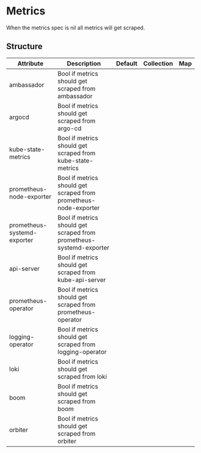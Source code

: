 # Metrics 
 

 When the metrics spec is nil all metrics will get scraped.


## Structure 
 

| Attribute                   | Description                                                          | Default | Collection | Map  |
| --------------------------- | -------------------------------------------------------------------- | ------- | ---------- | ---  |
| ambassador                  | Bool if metrics should get scraped from ambassador                   |         |            |      |
| argocd                      | Bool if metrics should get scraped from argo-cd                      |         |            |      |
| kube-state-metrics          | Bool if metrics should get scraped from kube-state-metrics           |         |            |      |
| prometheus-node-exporter    | Bool if metrics should get scraped from prometheus-node-exporter     |         |            |      |
| prometheus-systemd-exporter | Bool if metrics should get scraped from prometheus-systemd-exporter  |         |            |      |
| api-server                  | Bool if metrics should get scraped from kube-api-server              |         |            |      |
| prometheus-operator         | Bool if metrics should get scraped from prometheus-operator          |         |            |      |
| logging-operator            | Bool if metrics should get scraped from logging-operator             |         |            |      |
| loki                        | Bool if metrics should get scraped from loki                         |         |            |      |
| boom                        | Bool if metrics should get scraped from boom                         |         |            |      |
| orbiter                     | Bool if metrics should get scraped from orbiter                      |         |            |      |